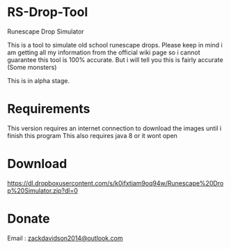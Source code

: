 RS-Drop-Tool
============

Runescape Drop Simulator

This is a tool to simulate old school runescape drops. Please keep in mind i am getting all my information from the official
wiki page so i cannot guarantee this tool is 100% accurate. But i will tell you this is fairly accurate (Some monsters)

This is in alpha stage.

Requirements
============
This version requires an internet connection to download the images until i finish this program
This also requires java 8 or it wont open

Download
============
 https://dl.dropboxusercontent.com/s/k0ifxtiam9oq94w/Runescape%20Drop%20Simulator.zip?dl=0

Donate
============
Email : zackdavidson2014@outlook.com